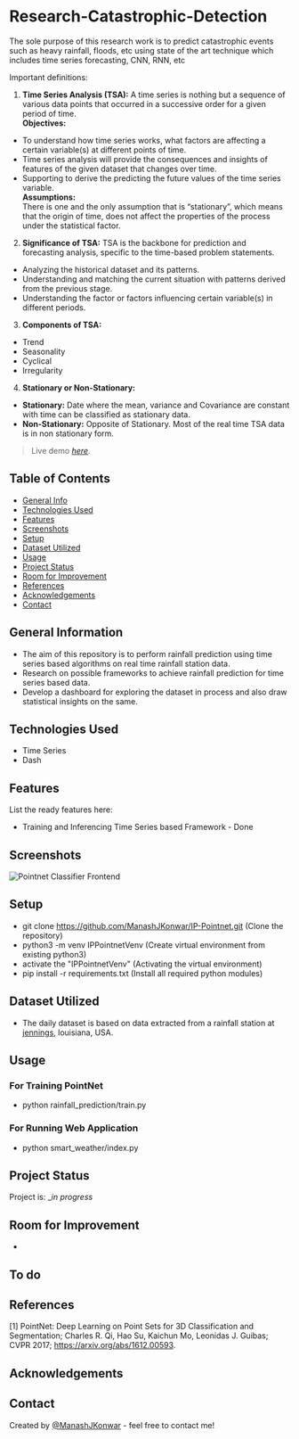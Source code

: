 # Research-Catastrophic-Detection
The sole purpose of this research work is to predict catastrophic events such as heavy rainfall, floods, etc using state of the art technique which includes time series forecasting, CNN, RNN, etc  

Important definitions:  
1. **Time Series Analysis (TSA):** A time series is nothing but a sequence of various data points that occurred in a successive order for a given period of time.  
**Objectives:**  
* To understand how time series works, what factors are affecting a certain variable(s) at different points of time.  
* Time series analysis will provide the consequences and insights of features of the given dataset that changes over time.  
* Supporting to derive the predicting the future values of the time series variable.  
**Assumptions:**  
There is one and the only assumption that is “stationary”, which means that the origin of time, does not affect the properties of the process under the statistical factor.  

2. **Significance of TSA:** TSA is the backbone for prediction and forecasting analysis, specific to the time-based problem statements.  
* Analyzing the historical dataset and its patterns.  
* Understanding and matching the current situation with patterns derived from the previous stage.  
* Understanding the factor or factors influencing certain variable(s) in different periods.  

3. **Components of TSA:** 
* Trend
* Seasonality  
* Cyclical  
* Irregularity  

4. **Stationary or Non-Stationary:**  
* **Stationary:** Date where the mean, variance and Covariance are constant with time can be classified as stationary data.
* **Non-Stationary:** Opposite of Stationary. Most of the real time TSA data is in non stationary form.

> Live demo [_here_](https://www.example.com). <!-- If you have the project hosted somewhere, include the link here. -->

## Table of Contents
* [General Info](#general-information)
* [Technologies Used](#technologies-used)
* [Features](#features)
* [Screenshots](#screenshots)
* [Setup](#setup)
* [Dataset Utilized](#dataset-utilized)
* [Usage](#usage)
* [Project Status](#project-status)
* [Room for Improvement](#room-for-improvement)
* [References](#references)
* [Acknowledgements](#acknowledgements)
* [Contact](#contact)
<!-- * [License](#license) -->

## General Information
- The aim of this repository is to perform rainfall prediction using time series based algorithms on real time rainfall station data.  
- Research on possible frameworks to achieve rainfall prediction for time series based data.  
- Develop a dashboard for exploring the dataset in process and also draw statistical insights on the same.

## Technologies Used
- Time Series
- Dash 

## Features
List the ready features here:
- Training and Inferencing Time Series based Framework - Done

## Screenshots
![Pointnet Classifier Frontend](./repo_assets/Pointnet_Classifier_Frontend.jpeg)

## Setup
- git clone https://github.com/ManashJKonwar/IP-Pointnet.git (Clone the repository)
- python3 -m venv IPPointnetVenv (Create virtual environment from existing python3)
- activate the "IPPointnetVenv" (Activating the virtual environment)
- pip install -r requirements.txt (Install all required python modules)

## Dataset Utilized
- The daily dataset is based on data extracted from a rainfall station at [jennings](https://www.ncdc.noaa.gov/cdo-web/datasets), louisiana, USA.  

## Usage
### For Training PointNet
- python rainfall_prediction/train.py
### For Running Web Application
- python smart_weather/index.py

## Project Status
Project is: __in progress_ 
<!-- / _complete_ / _no longer being worked on_. If you are no longer working on it, provide reasons why._ -->

## Room for Improvement
- 

To do
- 

## References
[1] PointNet: Deep Learning on Point Sets for 3D Classification and Segmentation; Charles R. Qi, Hao Su, Kaichun Mo, Leonidas J. Guibas;
CVPR 2017; https://arxiv.org/abs/1612.00593.

## Acknowledgements

## Contact
Created by [@ManashJKonwar](https://github.com/ManashJKonwar) - feel free to contact me!

<!-- Optional -->
<!-- ## License -->
<!-- This project is open source and available under the [... License](). -->

<!-- You don't have to include all sections - just the one's relevant to your project -->